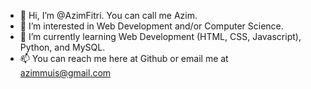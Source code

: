 - 👋 Hi, I’m @AzimFitri. You can call me Azim.
- 👀 I’m interested in Web Development and/or Computer Science.
- 🌱 I’m currently learning Web Development (HTML, CSS, Javascript), Python, and MySQL.
- 📫 You can reach me here at Github or email me at azimmuis@gmail.com

<!---
AzimFitri/AzimFitri is a ✨ special ✨ repository because its `README.md` (this file) appears on your GitHub profile.
You can click the Preview link to take a look at your changes.
--->

